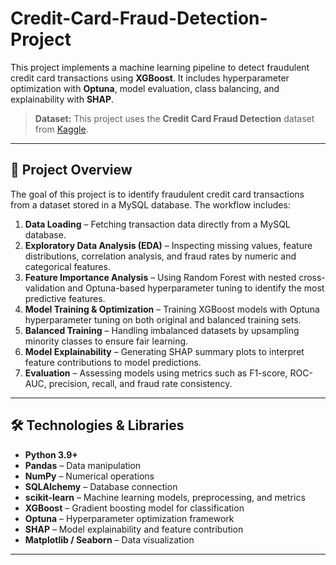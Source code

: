 # Credit-Card-Fraud-Detection-Project
This project implements a machine learning pipeline to detect fraudulent credit card transactions using **XGBoost**. It includes hyperparameter optimization with **Optuna**, model evaluation, class balancing, and explainability with **SHAP**.

> **Dataset:** This project uses the **Credit Card Fraud Detection** dataset from [Kaggle](https://www.kaggle.com/datasets/mlg-ulb/creditcardfraud).

---

## 📌 Project Overview

The goal of this project is to identify fraudulent credit card transactions from a dataset stored in a MySQL database. The workflow includes:

1. **Data Loading** – Fetching transaction data directly from a MySQL database.
2. **Exploratory Data Analysis (EDA)** – Inspecting missing values, feature distributions, correlation analysis, and fraud rates by numeric and categorical features.
3. **Feature Importance Analysis** – Using Random Forest with nested cross-validation and Optuna-based hyperparameter tuning to identify the most predictive features.
4. **Model Training & Optimization** – Training XGBoost models with Optuna hyperparameter tuning on both original and balanced training sets.
5. **Balanced Training** – Handling imbalanced datasets by upsampling minority classes to ensure fair learning.
6. **Model Explainability** – Generating SHAP summary plots to interpret feature contributions to model predictions.
7. **Evaluation** – Assessing models using metrics such as F1-score, ROC-AUC, precision, recall, and fraud rate consistency.

---

## 🛠️ Technologies & Libraries

- **Python 3.9+**
- **Pandas** – Data manipulation
- **NumPy** – Numerical operations
- **SQLAlchemy** – Database connection
- **scikit-learn** – Machine learning models, preprocessing, and metrics
- **XGBoost** – Gradient boosting model for classification
- **Optuna** – Hyperparameter optimization framework
- **SHAP** – Model explainability and feature contribution
- **Matplotlib / Seaborn** – Data visualization

---
